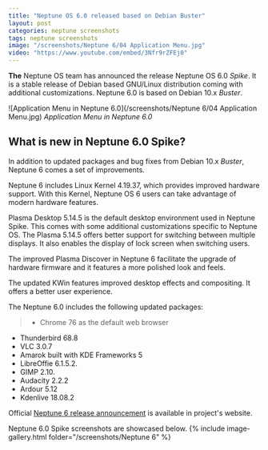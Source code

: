 ```yaml
---
title: "Neptune OS 6.0 released based on Debian Buster"
layout: post
categories: neptune screenshots
tags: neptune screenshots
image: "/screenshots/Neptune 6/04 Application Menu.jpg"
video: "https://www.youtube.com/embed/3Nfr9rZFEj0"
---
```


**The** Neptune OS team has announced the release Neptune OS 6.0 *Spike*. It is a stable release of Debian based GNU/Linux distribution coming with additional customizations. Neptune 6.0 is based on Debian 10.x *Buster*.

![Application Menu in Neptune 6.0](/screenshots/Neptune 6/04 Application Menu.jpg)
*Application Menu in Neptune 6.0*

## What is new in Neptune 6.0 Spike?
In addition to updated packages and bug fixes from Debian 10.x *Buster*, Neptune 6 comes a set of improvements.

Neptune 6 includes Linux Kernel 4.19.37, which provides improved hardware support. With this Kernel, Neptune OS 6 users can take advantage of modern hardware features.

Plasma Desktop 5.14.5 is the default desktop environment used in Neptune Spike. This comes with some additional customizations specific to Neptune OS. The Plasma 5.14.5 offers better support for switching between multiple displays. It also enables the display of lock screen when switching users.

The improved Plasma Discover in Neptune 6 facilitate the upgrade of hardware firmware and it features a more polished look and feels.

The updated KWin features improved desktop effects and compositing. It offers a better user experience.

The Neptune 6.0 includes the following updated packages:
> - Chrome 76 as the default web browser
- Thunderbird 68.8
- VLC 3.0.7
- Amarok built with KDE Frameworks 5
- LibreOffie 6.1.5.2.
- GIMP 2.10.
- Audacity 2.2.2
- Ardour 5.12
- Kdenlive 18.08.2

Official [Neptune 6 release announcement](https://neptuneos.com/en/news-reader/neptune-6-0-release-170.html) is available in project's website.

Neptune 6.0 Spike screenshots are showcased below.
{% include image-gallery.html folder="/screenshots/Neptune 6" %}
